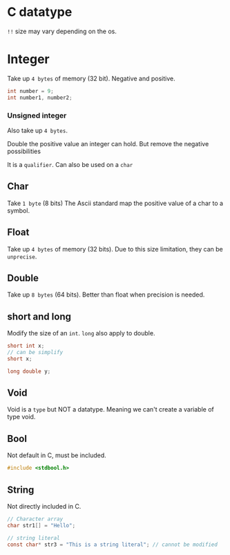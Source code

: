 # C datatype

`!!` size may vary depending on the os.

# Integer

Take up `4 bytes` of memory (32 bit).
Negative and positive.

```c
int number = 9;
int number1, number2;
```

### Unsigned integer

Also take up `4 bytes`.

Double the positive value an integer can hold.
But remove the negative possibilities

It is a `qualifier`. Can also be used on a `char`


## Char

Take `1 byte` (8 bits)
The Ascii standard map the positive value of a char to a symbol.

## Float

Take up `4 bytes` of memory (32 bits).
Due to this size limitation, they can be `unprecise`.

## Double

Take up `8 bytes` (64 bits).
Better than float when precision is needed.

## short and long

Modify the size of an `int`.
`long` also apply to double.

```c
short int x;
// can be simplify
short x;

long double y;
```
## Void

Void is a `type` but NOT a datatype. Meaning we can't create a variable of type void.

## Bool

Not default in C, must be included.

```c
#include <stdbool.h>
```

## String

Not directly included in C.

```c
// Character array
char str1[] = "Hello";

// string literal
const char* str3 = "This is a string literal"; // cannot be modified
```
